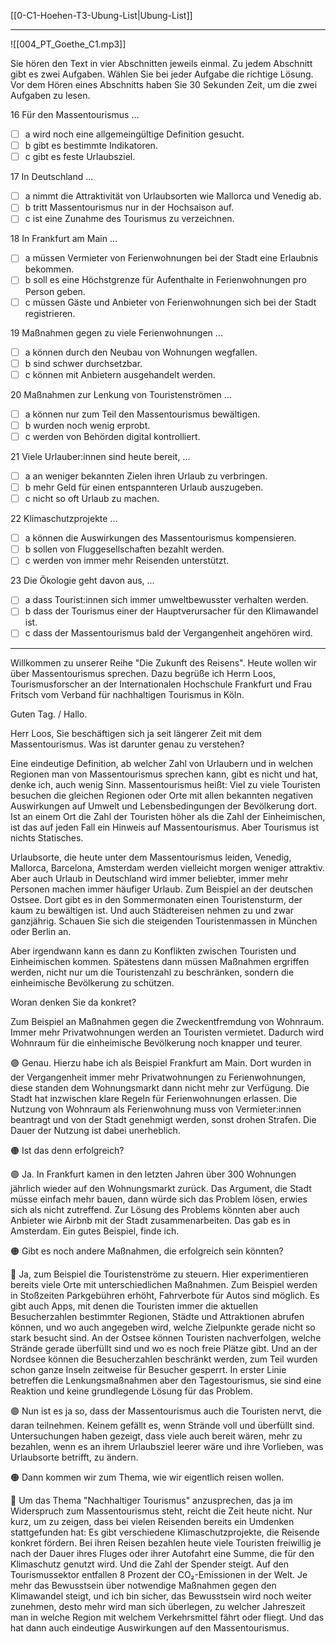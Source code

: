 [[0-C1-Hoehen-T3-Ubung-List|Ubung-List]]

---

![[004_PT_Goethe_C1.mp3]]

Sie hören den Text in vier Abschnitten jeweils einmal. Zu jedem
Abschnitt gibt es zwei Aufgaben. Wählen Sie bei jeder Aufgabe die richtige Lösung. Vor dem Hören eines Abschnitts haben Sie 30 Sekunden Zeit, um die zwei Aufgaben zu lesen.

16 Für den Massentourismus ...
- [ ] a wird noch eine allgemeingültige Definition gesucht.
- [ ] b gibt es bestimmte Indikatoren.
- [ ] c gibt es feste Urlaubsziel.

17 In Deutschland ...
- [ ] a nimmt die Attraktivität von Urlaubsorten wie Mallorca und Venedig ab.
- [ ] b tritt Massentourismus nur in der Hochsaison auf.
- [ ] c ist eine Zunahme des Tourismus zu verzeichnen.

18 In Frankfurt am Main ...
- [ ] a müssen Vermieter von Ferienwohnungen bei der Stadt eine Erlaubnis bekommen.
- [ ] b soll es eine Höchstgrenze für Aufenthalte in Ferienwohnungen pro Person geben.
- [ ] c müssen Gäste und Anbieter von Ferienwohnungen sich bei der Stadt registrieren.

19 Maßnahmen gegen zu viele Ferienwohnungen ...
- [ ] a können durch den Neubau von Wohnungen wegfallen.
- [ ] b sind schwer durchsetzbar.
- [ ] c können mit Anbietern ausgehandelt werden.

20 Maßnahmen zur Lenkung von Touristenströmen ...
- [ ] a können nur zum Teil den Massentourismus bewältigen.
- [ ] b wurden noch wenig erprobt.
- [ ] c werden von Behörden digital kontrolliert.

21 Viele Urlauber\:innen sind heute bereit, ...
- [ ] a an weniger bekannten Zielen ihren Urlaub zu verbringen.
- [ ] b mehr Geld für einen entspannteren Urlaub auszugeben.
- [ ] c nicht so oft Urlaub zu machen.

22 Klimaschutzprojekte ...
- [ ] a können die Auswirkungen des Massentourismus kompensieren.
- [ ] b sollen von Fluggesellschaften bezahlt werden.
- [ ] c werden von immer mehr Reisenden unterstützt.

23 Die Ökologie geht davon aus, ...
- [ ] a dass Tourist\:innen sich immer umweltbewusster verhalten werden.
- [ ] b dass der Tourismus einer der Hauptverursacher für den Klimawandel ist.
- [ ] c dass der Massentourismus bald der Vergangenheit angehören wird.

---

Willkommen zu unserer Reihe "Die Zukunft des Reisens". Heute wollen wir über Massentourismus sprechen. Dazu begrüße ich Herrn Loos, Tourismusforscher an der Internationalen Hochschule Frankfurt und Frau Fritsch vom Verband für nachhaltigen Tourismus in Köln.

Guten Tag. / Hallo.

Herr Loos, Sie beschäftigen sich ja seit längerer Zeit mit dem Massentourismus. Was ist darunter genau zu verstehen?

Eine eindeutige Definition, ab welcher Zahl von Urlaubern und in welchen Regionen man von Massentourismus sprechen kann, gibt es nicht und hat, denke ich, auch wenig Sinn. Massentourismus heißt: Viel zu viele Touristen besuchen die gleichen Regionen oder Orte mit allen bekannten negativen Auswirkungen auf Umwelt und Lebensbedingungen der Bevölkerung dort. Ist an einem Ort die Zahl der Touristen höher als die Zahl der Einheimischen, ist das auf jeden Fall ein Hinweis auf Massentourismus. Aber Tourismus ist nichts Statisches.

Urlaubsorte, die heute unter dem Massentourismus leiden, Venedig, Mallorca, Barcelona, Amsterdam werden vielleicht morgen weniger attraktiv. Aber auch Urlaub in Deutschland wird immer beliebter, immer mehr Personen machen immer häufiger Urlaub. Zum Beispiel an der deutschen Ostsee. Dort gibt es in den Sommermonaten einen Touristensturm, der kaum zu bewältigen ist. Und auch Städtereisen nehmen zu und zwar ganzjährig. Schauen Sie sich die steigenden Touristenmassen in München oder Berlin an.

Aber irgendwann kann es dann zu Konflikten zwischen Touristen und Einheimischen kommen. Spätestens dann müssen Maßnahmen ergriffen werden, nicht nur um die Touristenzahl zu beschränken, sondern die einheimische Bevölkerung zu schützen.

Woran denken Sie da konkret?

Zum Beispiel an Maßnahmen gegen die Zweckentfremdung von Wohnraum. Immer mehr Privatwohnungen werden an Touristen vermietet. Dadurch wird Wohnraum für die einheimische Bevölkerung noch knapper und teurer.

🟣
Genau. Hierzu habe ich als Beispiel Frankfurt am Main. Dort wurden in der Vergangenheit immer mehr Privatwohnungen zu Ferienwohnungen, diese standen dem Wohnungsmarkt dann nicht mehr zur Verfügung. Die Stadt hat inzwischen klare Regeln für Ferienwohnungen erlassen. Die Nutzung von Wohnraum als Ferienwohnung muss von Vermieter\:innen beantragt und von der Stadt genehmigt werden, sonst drohen Strafen. Die Dauer der Nutzung ist dabei unerheblich.

🟠
Ist das denn erfolgreich?

🟣
Ja. In Frankfurt kamen in den letzten Jahren über 300 Wohnungen jährlich wieder auf den Wohnungsmarkt zurück. Das Argument, die Stadt müsse einfach mehr bauen, dann würde sich das Problem lösen, erwies sich als nicht zutreffend. Zur Lösung des Problems könnten aber auch Anbieter wie Airbnb mit der Stadt zusammenarbeiten. Das gab es in Amsterdam. Ein gutes Beispiel, finde ich.

🟠
Gibt es noch andere Maßnahmen, die erfolgreich sein könnten?

🔵
Ja, zum Beispiel die Touristenströme zu steuern. Hier experimentieren bereits viele Orte mit unterschiedlichen Maßnahmen. Zum Beispiel werden in Stoßzeiten Parkgebühren erhöht, Fahrverbote für Autos sind möglich. Es gibt auch Apps, mit denen die Touristen immer die aktuellen Besucherzahlen bestimmter Regionen, Städte und Attraktionen abrufen können, und wo auch angegeben wird, welche Zielpunkte gerade nicht so stark besucht sind. An der Ostsee können Touristen nachverfolgen, welche Strände gerade überfüllt sind und wo es noch freie Plätze gibt. Und an der Nordsee können die Besucherzahlen beschränkt werden, zum Teil wurden schon ganze Inseln zeitweise für Besucher gesperrt. In erster Linie betreffen die Lenkungsmaßnahmen aber den Tagestourismus, sie sind eine Reaktion und keine grundlegende Lösung für das Problem.

🟣
Nun ist es ja so, dass der Massentourismus auch die Touristen nervt, die daran teilnehmen. Keinem gefällt es, wenn Strände voll und überfüllt sind. Untersuchungen haben gezeigt, dass viele auch bereit wären, mehr zu bezahlen, wenn es an ihrem Urlaubsziel leerer wäre und ihre Vorlieben, was Urlaubsorte betrifft, zu ändern.

🟠
Dann kommen wir zum Thema, wie wir eigentlich reisen wollen.

🔵
Um das Thema "Nachhaltiger Tourismus" anzusprechen, das ja im Widerspruch zum Massentourismus steht, reicht die Zeit heute nicht. Nur kurz, um zu zeigen, dass bei vielen Reisenden bereits ein Umdenken stattgefunden hat: Es gibt verschiedene Klimaschutzprojekte, die Reisende konkret fördern. Bei ihren Reisen bezahlen heute viele Touristen freiwillig je nach der Dauer ihres Fluges oder ihrer Autofahrt eine Summe, die für den Klimaschutz genutzt wird. Und die Zahl der Spender steigt. Auf den Tourismussektor entfallen 8 Prozent der CO₂-Emissionen in der Welt. Je mehr das Bewusstsein über notwendige Maßnahmen gegen den Klimawandel steigt, und ich bin sicher, das Bewusstsein wird noch weiter zunehmen, desto mehr wird man sich überlegen, zu welcher Jahreszeit man in welche Region mit welchem Verkehrsmittel fährt oder fliegt. Und das hat dann auch eindeutige Auswirkungen auf den Massentourismus.


